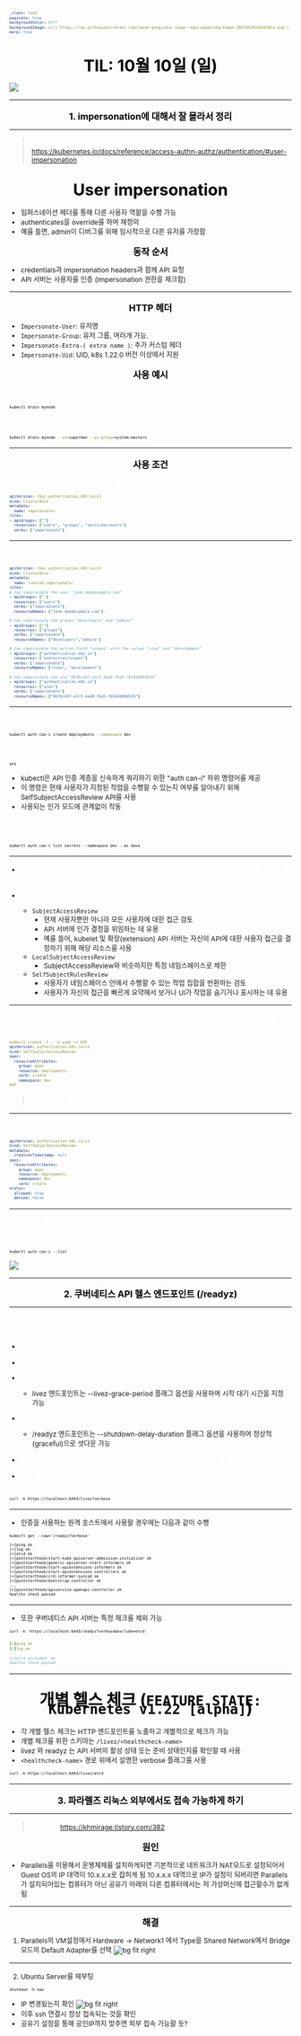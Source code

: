 ```yaml
---
_class: lead
paginate: true
backgroundColor: #fff
backgroundImage: url('https://raw.githubusercontent.com/taeuk-gang/save-image-repo/image/img/image-20210919162643014.png')
marp: true
---
```

<style>
ul, ol, p {
    font-size: 0.75rem;
}
img[alt~="center"] {
  display: block;
  margin: 0 auto;
}

header {
  color: #fff;
}

table {
  font-size: 0.6rem;
}

pre > code {
  color: initial;
}

h1 {
  font-size: 1.2rem;
}

h2 {
	font-size: 1rem;
}

h3 {
  font-size: 0.8rem;
}

h4 {
  font-size: 0.6rem;
}

h5 {
  font-size: 0.4rem;
}
</style>

## TIL: 10월 10일 (일)

![w:300 center](https://user-images.githubusercontent.com/26294469/136711516-d933a81d-6b83-4bdb-a0b3-bb46c76c2a4b.gif)

<style scoped>
h2, h3 {
  /* display: flex;
  justify-content: center;
  align-items: center; */
  text-align: center;  
  line-height: 0.8rem;
  color: #000;
}

h2 {
  font-size: 1.8rem;
}

h3 {
  font-size: 1.2rem;
}

strong {
  color: #fff;
}

p {
  color: #fff;
}
</style>

---
### 1. impersonation에 대해서 잘 몰라서 정리

<style scoped>
section {
    display: flex;
    align-items: center;
    justify-content: center;
}

h3 {
    font-size: 1rem;
}
</style>


---

> 임퍼스네이션에 대해서 잘 몰라서 정리
> 참고자료: https://kubernetes.io/docs/reference/access-authn-authz/authentication/#user-impersonation

## User impersonation

- 임퍼스네이션 헤더를 통해 다른 사용자 역할을 수행 가능
- authenticates을 override를 하여 재정의
- 예를 들면, admin이 디버그를 위해 임시적으로 다른 유저를 가장함

### 동작 순서
- credentials과 impersonation headers과 함께 API 요청
- API 서버는 사용자를 인증 (Impersonation 권한을 체크함)

---

### HTTP 헤더
- `Impersonate-User`: 유저명
- `Impersonate-Group`: 유저 그룹, 여러개 가능.
- `Impersonate-Extra-( extra name )`: 추가 커스텀 헤더
- `Impersonate-Uid`: UID, k8s 1.22.0 버전 이상에서 지원

### 사용 예시

일반
```bash
kubectl drain mynode
```

Impersonation 사용 예시
```bash
kubectl drain mynode --as=superman --as-group=system:masters
```

---

### 사용 조건

`ClusterRole`에 `impersonate` verbs 필요

```yaml
apiVersion: rbac.authorization.k8s.io/v1
kind: ClusterRole
metadata:
  name: impersonator
rules:
- apiGroups: [""]
  resources: ["users", "groups", "serviceaccounts"]
  verbs: ["impersonate"]
```

-------------

다양한 예시

```yaml
apiVersion: rbac.authorization.k8s.io/v1
kind: ClusterRole
metadata:
  name: limited-impersonator
rules:
# Can impersonate the user "jane.doe@example.com"
- apiGroups: [""]
  resources: ["users"]
  verbs: ["impersonate"]
  resourceNames: ["jane.doe@example.com"]

# Can impersonate the groups "developers" and "admins"
- apiGroups: [""]
  resources: ["groups"]
  verbs: ["impersonate"]
  resourceNames: ["developers","admins"]

# Can impersonate the extras field "scopes" with the values "view" and "development"
- apiGroups: ["authentication.k8s.io"]
  resources: ["userextras/scopes"]
  verbs: ["impersonate"]
  resourceNames: ["view", "development"]

# Can impersonate the uid "06f6ce97-e2c5-4ab8-7ba5-7654dd08d52b"
- apiGroups: ["authentication.k8s.io"]
  resources: ["uids"]
  verbs: ["impersonate"]
  resourceNames: ["06f6ce97-e2c5-4ab8-7ba5-7654dd08d52b"]
```

<style scoped>
  pre {
    font-size: 0.5rem;
  }
</style>

---

API 접근 확인

```bash
kubectl auth can-i create deployments --namespace dev
```
결과는 다음과 같이 출력
```
yes
```

- kubectl은 API 인증 계층을 신속하게 쿼리하기 위한 "auth can-i" 하위 명령어를 제공
- 이 명령은 현재 사용자가 지정된 작업을 수행할 수 있는지 여부를 알아내기 위해 SelfSubjectAccessReview API를 사용
- 사용되는 인가 모드에 관계없이 작동

관리자는 이를 사용자 가장(impersonation)과 병행하여 다른 사용자가 수행할 수 있는 작업을 결정 가능

```
kubectl auth can-i list secrets --namespace dev --as dave
```

---

- SelfSubjectAccessReview는 authorization.k8s.io API 그룹의 일부로서 API 서버 인가를 외부 서비스에 노출

- 이 그룹의 기타 리소스에는 다음이 포함
  - `SubjectAccessReview`
    - 현재 사용자뿐만 아니라 모든 사용자에 대한 접근 검토
    - API 서버에 인가 결정을 위임하는 데 유용
    - 예를 들어, kubelet 및 확장(extension) API 서버는 자신의 API에 대한 사용자 접근을 결정하기 위해 해당 리소스를 사용
  - `LocalSubjectAccessReview`
    - SubjectAccessReview와 비슷하지만 특정 네임스페이스로 제한
  - `SelfSubjectRulesReview`
    - 사용자가 네임스페이스 안에서 수행할 수 있는 작업 집합을 반환하는 검토
    - 사용자가 자신의 접근을 빠르게 요약해서 보거나 UI가 작업을 숨기거나 표시하는 데 유용

---

이러한 API는 반환된 오브젝트의 응답 "status" 필드가 쿼리의 결과인 일반 쿠버네티스 리소스를 생성하여 쿼리 가능

```yaml
kubectl create -f - -o yaml << EOF
apiVersion: authorization.k8s.io/v1
kind: SelfSubjectAccessReview
spec:
  resourceAttributes:
    group: apps
    resource: deployments
    verb: create
    namespace: dev
EOF
```

> 다음 페이지 계속

---

생성된 SelfSubjectAccessReview 는 다음과 같다.

```yaml
apiVersion: authorization.k8s.io/v1
kind: SelfSubjectAccessReview
metadata:
  creationTimestamp: null
spec:
  resourceAttributes:
    group: apps
    resource: deployments
    namespace: dev
    verb: create
status:
  allowed: true
  denied: false
```

---

음... `can-i` 명령을 이용하여 모든 리소스 권한을 알 수는 없을까?

아래의 명령을 이용하면 가능
```
kubectl auth can-i --list
```
![bg fit right](https://user-images.githubusercontent.com/26294469/136702969-67e508db-7f14-45d9-8e8d-ce26703a3f29.png)

---
### 2. 쿠버네티스 API 헬스 엔드포인트 (/readyz)

<style scoped>
section {
    display: flex;
    align-items: center;
    justify-content: center;
}

h3 {
    font-size: 1rem;
}
</style>

---

쿠버네티스 API 서버는 현재 상태를 나타내는 세 가지 API 엔드포인트(healthz, livez 와 readyz)를 제공

- healthz 엔드포인트는 사용 중단(deprecated)됨 (쿠버네티스 v1.16 버전 이후)
- -> 대신 보다 구체적인 livez 와 readyz 엔드포인트를 사용

- `livez`
  - livez 엔드포인트는 --livez-grace-period 플래그 옵션을 사용하여 시작 대기 시간을 지정 가능

- `readyz`
  - /readyz 엔드포인트는 --shutdown-delay-duration 플래그 옵션을 사용하여 정상적(graceful)으로 셧다운 가능

- API 서버의 health/livez/readyz 를 사용하는 머신은 HTTP 상태 코드에 의존

- 모든 엔드포인트는 `verbose` 파라미터를 사용하여 검사 항목과 상태를 출력 가능
(API 서버의 현재 상태를 디버깅하는데 유용)
```
curl -k https://localhost:6443/livez?verbose
```

---

- 인증을 사용하는 원격 호스트에서 사용할 경우에는 다음과 같이 수행
```
kubectl get --raw='/readyz?verbose'
```

```
[+]ping ok
[+]log ok
[+]etcd ok
[+]poststarthook/start-kube-apiserver-admission-initializer ok
[+]poststarthook/generic-apiserver-start-informers ok
[+]poststarthook/start-apiextensions-informers ok
[+]poststarthook/start-apiextensions-controllers ok
[+]poststarthook/crd-informer-synced ok
[+]poststarthook/bootstrap-controller ok
...
[+]poststarthook/apiservice-openapi-controller ok
healthz check passed
```

---

- 또한 쿠버네티스 API 서버는 특정 체크를 제외 가능
```
curl -k 'https://localhost:6443/readyz?verbose&exclude=etcd'
```

```yaml
[+]ping ok
[+]log ok
...
[+]etcd excluded: ok
healthz check passed
```

<style scoped>
  pre [class*="hljs-"]:nth-child(n+8):nth-child(-n+10) {
    background-color: yellow;
  }
</style>

---

## 개별 헬스 체크 (`FEATURE STATE: Kubernetes v1.22 [alpha]`)

- 각 개별 헬스 체크는 HTTP 엔드포인트를 노출하고 개별적으로 체크가 가능
- 개별 체크를 위한 스키마는 `/livez/<healthcheck-name>`
- livez 와 readyz 는 API 서버의 활성 상태 또는 준비 상태인지를 확인할 때 사용
- `<healthcheck-name>` 경로 위에서 설명한 verbose 플래그를 사용

```
curl -k https://localhost:6443/livez/etcd
```

---
### 3. 파라렐즈 리눅스 외부에서도 접속 가능하게 하기

<style scoped>
section {
    display: flex;
    align-items: center;
    justify-content: center;
}

h3 {
    font-size: 1rem;
}
</style>

---

> 참고자료: https://khmirage.tistory.com/382

### 원인

- Parallels를 이용해서 운영체제를 설치하게되면 기본적으로 네트워크가 NAT모드로 설정되어서 Guest OS의 IP 대역이 10.x.x.x로 잡히게 됨
10.x.x.x 대역으로 IP가 설정이 되버리면 Parallels가 설치되어있는 컴퓨터가 아닌 공유기 아래의 다른 컴퓨터에서는 저 가상머신에 접근할수가 없게 됨

---

### 해결

1. Parallels의 VM설정에서 Hardware -> Network1 에서 Type을 Shared Network에서 Bridge 모드의 Default Adapter를 선택
![bg fit right](https://user-images.githubusercontent.com/26294469/136706790-cefe0b29-ee01-44f0-adb7-8e41f4d9b1fc.png)

--- 

2. Ubuntu Server를 재부팅
```
shutdown -h now
```

- IP 변경됬는지 확인
![bg fit right](https://user-images.githubusercontent.com/26294469/136707142-66c43158-3f0d-41fc-8fe9-cdf44eb0818b.png)
- 이후 ssh 연결시 정상 접속되는 것을 확인
- 공유기 설정을 통해 공인IP까지 맞추면 외부 접속 가능할 듯?

